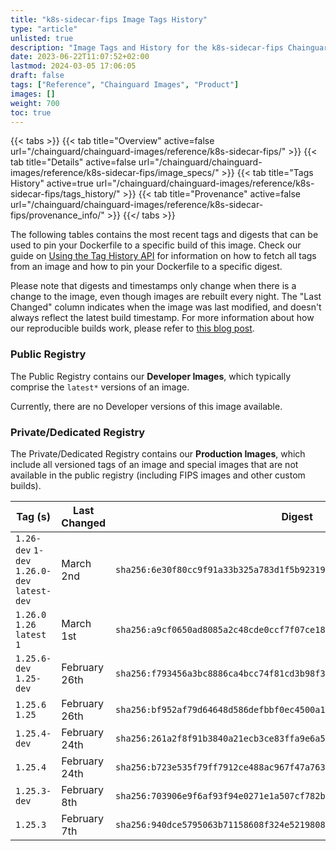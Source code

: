 ```yaml
---
title: "k8s-sidecar-fips Image Tags History"
type: "article"
unlisted: true
description: "Image Tags and History for the k8s-sidecar-fips Chainguard Image"
date: 2023-06-22T11:07:52+02:00
lastmod: 2024-03-05 17:06:05
draft: false
tags: ["Reference", "Chainguard Images", "Product"]
images: []
weight: 700
toc: true
---
```


{{< tabs >}}
{{< tab title="Overview" active=false url="/chainguard/chainguard-images/reference/k8s-sidecar-fips/" >}}
{{< tab title="Details" active=false url="/chainguard/chainguard-images/reference/k8s-sidecar-fips/image_specs/" >}}
{{< tab title="Tags History" active=true url="/chainguard/chainguard-images/reference/k8s-sidecar-fips/tags_history/" >}}
{{< tab title="Provenance" active=false url="/chainguard/chainguard-images/reference/k8s-sidecar-fips/provenance_info/" >}}
{{</ tabs >}}

The following tables contains the most recent tags and digests that can be used to pin your Dockerfile to a specific build of this image. Check our guide on [Using the Tag History API](/chainguard/chainguard-images/using-the-tag-history-api/) for information on how to fetch all tags from an image and how to pin your Dockerfile to a specific digest.

Please note that digests and timestamps only change when there is a change to the image, even though images are rebuilt every night. The "Last Changed" column indicates when the image was last modified, and doesn't always reflect the latest build timestamp. For more information about how our reproducible builds work, please refer to [this blog post](https://www.chainguard.dev/unchained/reproducing-chainguards-reproducible-image-builds).

### Public Registry
The Public Registry contains our **Developer Images**, which typically comprise the `latest*` versions of an image.

Currently, there are no Developer versions of this image available.

### Private/Dedicated Registry
The Private/Dedicated Registry contains our **Production Images**, which include all versioned tags of an image and special images that are not available in the public registry (including FIPS images and other custom builds).

| Tag (s)                                       | Last Changed  | Digest                                                                    |
|-----------------------------------------------|---------------|---------------------------------------------------------------------------|
|  `1.26-dev` `1-dev` `1.26.0-dev` `latest-dev` | March 2nd     | `sha256:6e30f80cc9f91a33b325a783d1f5b923191662ed45d47c84fc824e53aba851fa` |
|  `1.26.0` `1.26` `latest` `1`                 | March 1st     | `sha256:a9cf0650ad8085a2c48cde0ccf7f07ce182d681bd387012521cc8825edc6ae64` |
|  `1.25.6-dev` `1.25-dev`                      | February 26th | `sha256:f793456a3bc8886ca4bcc74f81cd3b98f390cfce8b8fac0475e96b88ea5cd19d` |
|  `1.25.6` `1.25`                              | February 26th | `sha256:bf952af79d64648d586defbbf0ec4500a167f8587b19fb2b468bca806f69bb82` |
|  `1.25.4-dev`                                 | February 24th | `sha256:261a2f8f91b3840a21ecb3ce83ffa9e6a557352f1e764c353633972b49a3f92c` |
|  `1.25.4`                                     | February 24th | `sha256:b723e535f79ff7912ce488ac967f47a76348860de87ff5efdb026f353bf385bd` |
|  `1.25.3-dev`                                 | February 8th  | `sha256:703906e9f6af93f94e0271e1a507cf782b90d9c35305b6a240a7e658d87941d4` |
|  `1.25.3`                                     | February 7th  | `sha256:940dce5795063b71158608f324e5219808e2c4ff70333729bfbe57cbe26bb8e1` |

